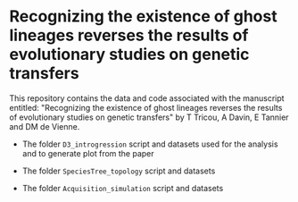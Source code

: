 # Recognizing the existence of ghost lineages reverses the results of evolutionary studies on genetic transfers

This repository contains the data and code associated with the manuscript entitled: "Recognizing the existence of ghost lineages reverses the results of evolutionary studies on genetic transfers" by T Tricou, A Davin, E Tannier and DM de Vienne.


* The folder `D3_introgression` script and datasets used for the analysis and to generate plot from the paper

* The folder `SpeciesTree_topology` script and datasets

* The folder `Acquisition_simulation` script and datasets
